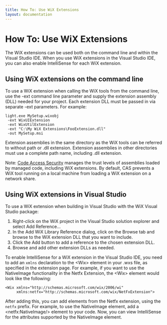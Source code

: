```yaml
---
title: How To: Use WiX Extensions
layout: documentation
---
```

# How To: Use WiX Extensions

The WiX extensions can be used both on the command line and within the Visual Studio IDE. When you use WiX extensions in the Visual Studio IDE, you can also enable IntelliSense for each WiX extension.

## Using WiX extensions on the command line

To use a WiX extension when calling the WiX tools from the command line, use the -ext command line parameter and supply the extension assembly (DLL) needed for your project. Each extension DLL must be passed in via separate -ext parameters. For example:

    light.exe MySetup.wixobj
     -ext WixUIExtension
     -ext WixUtilExtension
     -ext "C:\My WiX Extensions\FooExtension.dll"
     -out MySetup.msi

Extension assemblies in the same directory as the WiX tools can be referred to without path or .dll extension. Extension assemblies in other directories must use a complete path name, including .dll extension.

Note: <a href="http://msdn.microsoft.com/library/930b76w0.aspx" target="_blank">Code Access Security</a> manages the trust levels of assemblies loaded by managed code, including WiX extensions. By default, CAS prevents a WiX tool running on a local machine from loading a WiX extension on a network share.

## Using WiX extensions in Visual Studio

To use a WiX extension when building in Visual Studio with the WiX Visual Studio package:

1. Right-click on the WiX project in the Visual Studio solution explorer and select Add Reference...
1. In the Add WiX Library Reference dialog, click on the Browse tab and browse to the WiX extension DLL that you want to include.
1. Click the Add button to add a reference to the chosen extension DLL.
1. Browse and add other extension DLLs as needed.

To enable IntelliSense for a WiX extension in the Visual Studio IDE, you need to add an `xmlns` declaration to the \<Wix>
element in your .wxs file, as specified in the extension page. For example, if you want to use the NativeImage functionality in the
Netfx Extension, the \<Wix> element would look like the following:

    <Wix xmlns="http://schemas.microsoft.com/wix/2006/wi"
         xmlns:netfx="http://schemas.microsoft.com/wix/NetFxExtension">

After adding this, you can add elements from the Netfx extension, using the `netfx` prefix. For example, to use the NativeImage element,
add a \<netfx:NativeImage/> element to your code. Now, you can view IntelliSense for the attributes supported by the NativeImage element.
